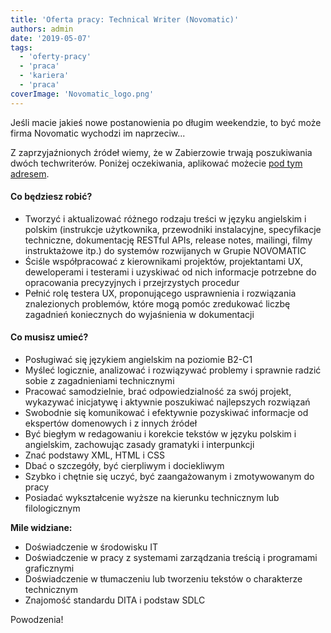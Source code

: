 ```yaml
---
title: 'Oferta pracy: Technical Writer (Novomatic)'
authors: admin
date: '2019-05-07'
tags:
  - 'oferty-pracy'
  - 'praca'
  - 'kariera'
  - 'praca'
coverImage: 'Novomatic_logo.png'
---
```


Jeśli macie jakieś nowe postanowienia po długim weekendzie, to być może firma
Novomatic wychodzi im naprzeciw...

<!--truncate-->

Z zaprzyjaźnionych źródeł wiemy, że w Zabierzowie trwają poszukiwania dwóch
techwriterów. Poniżej oczekiwania, aplikować możecie
[pod tym adresem](https://novomatic.workable.com/j/D234B9C9A4).

#### Co będziesz robić?

- Tworzyć i aktualizować różnego rodzaju treści w języku angielskim i polskim
  (instrukcje użytkownika, przewodniki instalacyjne, specyfikacje techniczne,
  dokumentację RESTful APIs, release notes, mailingi, filmy instruktażowe itp.)
  do systemów rozwijanych w Grupie NOVOMATIC
- Ściśle współpracować z kierownikami projektów, projektantami UX, deweloperami
  i testerami i uzyskiwać od nich informacje potrzebne do opracowania
  precyzyjnych i przejrzystych procedur
- Pełnić rolę testera UX, proponującego usprawnienia i rozwiązania znalezionych
  problemów, które mogą pomóc zredukować liczbę zagadnień koniecznych do
  wyjaśnienia w dokumentacji

#### Co musisz umieć?

- Posługiwać się językiem angielskim na poziomie B2-C1
- Myśleć logicznie, analizować i rozwiązywać problemy i sprawnie radzić sobie z
  zagadnieniami technicznymi
- Pracować samodzielnie, brać odpowiedzialność za swój projekt, wykazywać
  inicjatywę i aktywnie poszukiwać najlepszych rozwiązań
- Swobodnie się komunikować i efektywnie pozyskiwać informacje od ekspertów
  domenowych i z innych źródeł
- Być biegłym w redagowaniu i korekcie tekstów w języku polskim i angielskim,
  zachowując zasady gramatyki i interpunkcji
- Znać podstawy XML, HTML i CSS
- Dbać o szczegóły, być cierpliwym i dociekliwym
- Szybko i chętnie się uczyć, być zaangażowanym i zmotywowanym do pracy
- Posiadać wykształcenie wyższe na kierunku technicznym lub filologicznym

**Mile widziane:**

- Doświadczenie w środowisku IT
- Doświadczenie w pracy z systemami zarządzania treścią i programami graficznymi
- Doświadczenie w tłumaczeniu lub tworzeniu tekstów o charakterze technicznym
- Znajomość standardu DITA i podstaw SDLC

Powodzenia!
